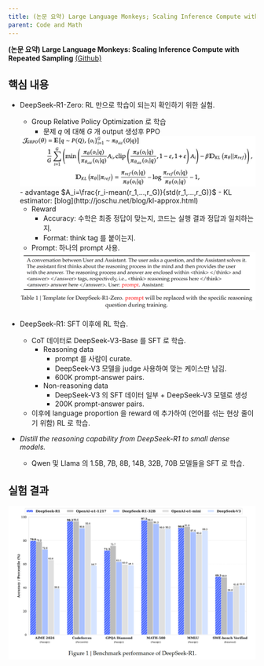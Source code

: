 ```yaml
---
title: (논문 요약) Large Language Monkeys; Scaling Inference Compute with Repeated Sampling
parent: Code and Math
---
```


**(논문 요약) Large Language Monkeys: Scaling Inference Compute with Repeated Sampling** [(Github)](https://github.com/deepseek-ai/DeepSeek-R1/)

## 핵심 내용
- DeepSeek-R1-Zero: RL 만으로 학습이 되는지 확인하기 위한 실험.
   - Group Relative Policy Optimization 로 학습
      - 문제 $q$ 에 대해 $G$ 개 output 생성후 PPO
   <img src="/data/papers/deepseek-r1/grpo.png" width="800" />
      - advantage $A_i=\frac{r_i-mean(r_1,...,r_G)}{std(r_1,...,r_G)}$
      - KL estimator: [blog](http://joschu.net/blog/kl-approx.html)

   - Reward
      - Accuracy: 수학은 최종 정답이 맞는지, 코드는 실행 결과 정답과 일치하는지.
      - Format: think tag 를 붙이는지.
   - Prompt: 하나의 prompt 사용.   
   <img src="/data/papers/deepseek-r1/zero-prompt.png" width="800" />

- DeepSeek-R1: SFT 이후에 RL 학습.
   - CoT 데이터로 DeepSeek-V3-Base 를 SFT 로 학습.
      - Reasoning data
         - prompt 를 사람이 curate.
         - DeepSeek-V3 모델을 judge 사용하여 맞는 케이스만 남김.
         - 600K prompt-answer pairs.
      - Non-reasoning data
         - DeepSeek-V3 의 SFT 데이터 일부 + DeepSeek-V3 모델로 생성
         - 200K prompt-answer pairs.
   - 이후에 language proportion 을 reward 에 추가하여 (언어를 섞는 현상 줄이기 위함) RL 로 학습.
  

- *Distill the reasoning capability from DeepSeek-R1 to small dense models.*
   - Qwen 및 Llama 의 1.5B, 7B, 8B, 14B, 32B, 70B 모델들을 SFT 로 학습.


## 실험 결과
<img src="/data/papers/deepseek-r1/result.png" width="800" />
